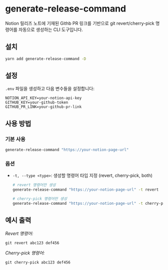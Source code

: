 # generate-release-command

Notion 릴리즈 노트에 기재된 Githb PR 링크를 기반으로 git revert/cherry-pick 명령어를 자동으로 생성하는 CLI 도구입니다.

## 설치

```bash
yarn add generate-release-command -D
```

## 설정

`.env` 파일을 생성하고 다음 변수들을 설정합니다:

```
NOTION_API_KEY=your-notion-api-key
GITHUB_KEY=your-github-token
GITHUB_PR_LINK=your-github-pr-link
```

## 사용 방법

### 기본 사용

```bash
generate-release-command "https://your-notion-page-url"
```

### 옵션

- `-t, --type <type>`: 생성할 명령어 타입 지정 (revert, cherry-pick, both)

  ```bash
  # revert 명령어만 생성
  generate-release-command "https://your-notion-page-url" -t revert

  # cherry-pick 명령어만 생성
  generate-release-command "https://your-notion-page-url" -t cherry-pick
  ```

## 예시 출력

_Revert 명령어:_

```
git revert abc123 def456
```

_Cherry-pick 명령어:_

```
git cherry-pick abc123 def456
```
